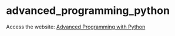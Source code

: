 # advanced_programming_python

Access the website: [Advanced Programming with Python](https://knuxv.github.io/advanced_programming_python/)
